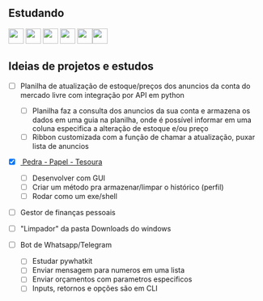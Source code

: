 ## Estudando
<img src="https://cdn.jsdelivr.net/gh/devicons/devicon@latest/icons/python/python-original.svg" width="30" height="30"/> <img src="https://www.svgrepo.com/show/374159/vba.svg" width="30" height="30"/> <img src="https://www.svgrepo.com/show/353795/go.svg" width="30" height="30"/> <img src="https://cdn.jsdelivr.net/gh/devicons/devicon@latest/icons/javascript/javascript-original.svg" width="30" height="30"/> <img src="https://www.svgrepo.com/show/331760/sql-database-generic.svg" width="30" height="30"/><img src="https://raw.githubusercontent.com/gist/Xainey/d5bde7d01dcbac51ac951810e94313aa/raw/6c858c46726541b48ddaaebab29c41c07a196394/PowerShell.svg" width="30" height="30"/>



## Ideias de projetos e estudos

- [ ] Planilha de atualização de estoque/preços dos anuncios da conta do mercado livre com integração por API em python
  - [ ] Planilha faz a consulta dos anuncios da sua conta e armazena os dados em uma guia na planilha, onde é possível informar em uma coluna especifica a alteração de estoque e/ou preço 
  - [ ] Ribbon customizada com a função de chamar a atualização, puxar lista de anuncios

- [x] <a href="https://github.com/caiowirthmann/pedrapapeltesoura"> Pedra - Papel - Tesoura </a>
  - [ ] Desenvolver com GUI
  - [ ] Criar um método pra armazenar/limpar o histórico (perfil)
  - [ ] Rodar como um exe/shell

- [ ] Gestor de finanças pessoais

- [ ] "Limpador" da pasta Downloads do windows

- [ ] Bot de Whatsapp/Telegram
  - [ ] Estudar pywhatkit 
  - [ ] Enviar mensagem para numeros em uma lista
  - [ ] Enviar orçamentos com parametros especificos
  - [ ] Inputs, retornos e opções são em CLI
